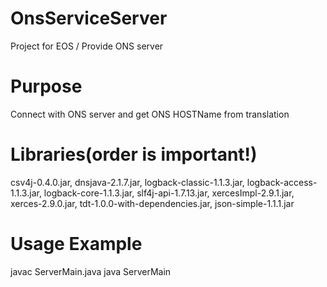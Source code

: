 # OnsServiceServer
Project for EOS / Provide ONS server

# Purpose
Connect with ONS server and get ONS HOSTName from translation

# Libraries(order is important!)
csv4j-0.4.0.jar, dnsjava-2.1.7.jar, logback-classic-1.1.3.jar, logback-access-1.1.3.jar,
logback-core-1.1.3.jar, slf4j-api-1.7.13.jar, xercesImpl-2.9.1.jar, xerces-2.9.0.jar, 
tdt-1.0.0-with-dependencies.jar, json-simple-1.1.1.jar

# Usage Example
javac ServerMain.java
java ServerMain
